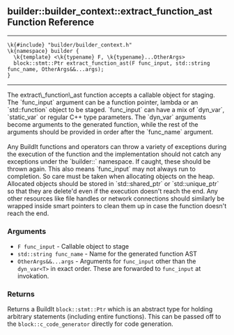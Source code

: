 ## builder::builder\_context::extract\_function\_ast Function Reference
<hr>
	
	\k{#include} "builder/builder_context.h"
	\k{namespace} builder {
	  \k{template} <\k{typename} F, \k{typename}...OtherArgs>
	  block::stmt::Ptr extract_function_ast(F func_input, std::string func_name, OtherArgs&&...args);
	}

<hr>
The extract\_function\_ast function accepts a callable object for staging. The `func_input` argument can be a function pointer, lambda or an `std::function` object to be staged. `func_input` can have a mix of `dyn_var<T>`, `static_var<T>` or regular C++ type parameters. The `dyn_var<T>` arguments become arguments to the generated function, while the rest of the arguments should be provided in order after the `func_name` argument. 
<br><br>
Any BuildIt functions and operators can throw a variety of exceptions during the execution of the function and the implementation should not catch any exceptions under the `builder::` namespace. If caught, these should be thrown again. This also means `func_input` may not always run to completion. So care must be taken when allocating objects on the heap. Allocated objects should be stored in `std::shared_ptr` or `std::unique_ptr` so that they are delete'd even if the execution doesn't reach the end. Any other resources like file handles or network connections should similarly be wrapped inside smart pointers to clean them up in case the function doesn't reach the end. 

### Arguments
- `F func_input` - Callable object to stage
- `std::string func_name` - Name for the generated function AST
- `OtherArgs&&...args` - Arguments for `func_input` other than the `dyn_var<T>` in exact order. These are forwarded to `func_input` at invokation. 


### Returns

Returns a BuildIt `block::stmt::Ptr` which is an abstract type for holding arbitrary statements (including entire functions). This can be passed off to the `block::c_code_generator` directly for code generation. 

